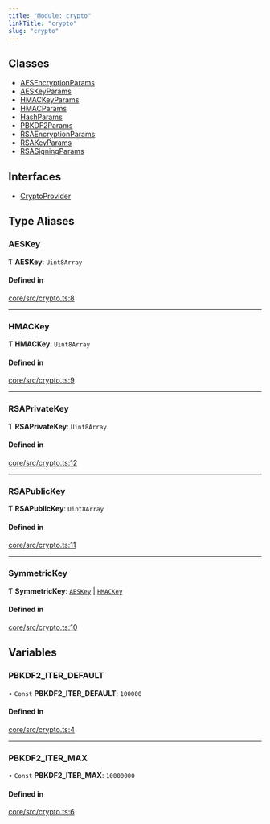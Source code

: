 ```yaml
---
title: "Module: crypto"
linkTitle: "crypto"
slug: "crypto"
---
```


## Classes

-   [AESEncryptionParams](../../classes/crypto.AESEncryptionParams)
-   [AESKeyParams](../../classes/crypto.AESKeyParams)
-   [HMACKeyParams](../../classes/crypto.HMACKeyParams)
-   [HMACParams](../../classes/crypto.HMACParams)
-   [HashParams](../../classes/crypto.HashParams)
-   [PBKDF2Params](../../classes/crypto.PBKDF2Params)
-   [RSAEncryptionParams](../../classes/crypto.RSAEncryptionParams)
-   [RSAKeyParams](../../classes/crypto.RSAKeyParams)
-   [RSASigningParams](../../classes/crypto.RSASigningParams)

## Interfaces

-   [CryptoProvider](../../interfaces/crypto.CryptoProvider)

## Type Aliases

### AESKey

Ƭ **AESKey**: `Uint8Array`

#### Defined in

[core/src/crypto.ts:8](https://github.com/padloc/padloc/blob/b00eb4fd/packages/core/src/crypto.ts#L8)

---

### HMACKey

Ƭ **HMACKey**: `Uint8Array`

#### Defined in

[core/src/crypto.ts:9](https://github.com/padloc/padloc/blob/b00eb4fd/packages/core/src/crypto.ts#L9)

---

### RSAPrivateKey

Ƭ **RSAPrivateKey**: `Uint8Array`

#### Defined in

[core/src/crypto.ts:12](https://github.com/padloc/padloc/blob/b00eb4fd/packages/core/src/crypto.ts#L12)

---

### RSAPublicKey

Ƭ **RSAPublicKey**: `Uint8Array`

#### Defined in

[core/src/crypto.ts:11](https://github.com/padloc/padloc/blob/b00eb4fd/packages/core/src/crypto.ts#L11)

---

### SymmetricKey

Ƭ **SymmetricKey**: [`AESKey`](crypto.md#aeskey) \|
[`HMACKey`](crypto.md#hmackey)

#### Defined in

[core/src/crypto.ts:10](https://github.com/padloc/padloc/blob/b00eb4fd/packages/core/src/crypto.ts#L10)

## Variables

### PBKDF2_ITER_DEFAULT

• `Const` **PBKDF2_ITER_DEFAULT**: `100000`

#### Defined in

[core/src/crypto.ts:4](https://github.com/padloc/padloc/blob/b00eb4fd/packages/core/src/crypto.ts#L4)

---

### PBKDF2_ITER_MAX

• `Const` **PBKDF2_ITER_MAX**: `10000000`

#### Defined in

[core/src/crypto.ts:6](https://github.com/padloc/padloc/blob/b00eb4fd/packages/core/src/crypto.ts#L6)

